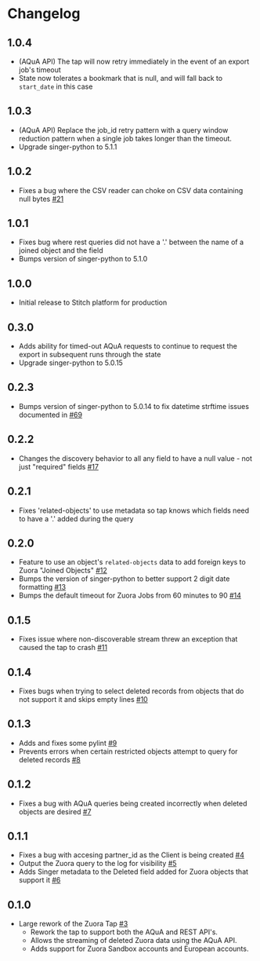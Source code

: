 # Changelog

## 1.0.4
  * (AQuA API) The tap will now retry immediately in the event of an export job's timeout
  * State now tolerates a bookmark that is null, and will fall back to `start_date` in this case

## 1.0.3
  * (AQuA API) Replace the job_id retry pattern with a query window reduction pattern when a single job takes longer than the timeout.
  * Upgrade singer-python to 5.1.1

## 1.0.2
  * Fixes a bug where the CSV reader can choke on CSV data containing null bytes [#21](https://github.com/singer-io/tap-zuora/pull/21)

## 1.0.1
  * Fixes bug where rest queries did not have a '.' between the name of a joined object and the field
  * Bumps version of singer-python to 5.1.0

## 1.0.0
  * Initial release to Stitch platform for production

## 0.3.0
  * Adds ability for timed-out AQuA requests to continue to request the export in subsequent runs through the state
  * Upgrade singer-python to 5.0.15

## 0.2.3
  * Bumps version of singer-python to 5.0.14 to fix datetime strftime issues documented in [#69](https://github.com/singer-io/singer-python/pull/69)

## 0.2.2
  * Changes the discovery behavior to all any field to have a null value - not just "required" fields [#17](https://github.com/singer-io/tap-zuora/pull/17)

## 0.2.1
 * Fixes 'related-objects' to use metadata so tap knows which fields need to have a '.' added during the query

## 0.2.0
  * Feature to use an object's `related-objects` data to add foreign keys to Zuora "Joined Objects" [#12](https://github.com/singer-io/tap-zuora/pull/12)
  * Bumps the version of singer-python to better support 2 digit date formatting [#13](https://github.com/singer-io/tap-zuora/pull/13)
  * Bumps the default timeout for Zuora Jobs from 60 minutes to 90 [#14](https://github.com/singer-io/tap-zuora/pull/14)

## 0.1.5
  * Fixes issue where non-discoverable stream threw an exception that caused the tap to crash [#11](https://github.com/singer-io/tap-zuora/pull/11)

## 0.1.4
  * Fixes bugs when trying to select deleted records from objects that do not support it and skips empty lines [#10](https://github.com/singer-io/tap-zuora/pull/10)

## 0.1.3
  * Adds and fixes some pylint [#9](https://github.com/singer-io/tap-zuora/pull/9)
  * Prevents errors when certain restricted objects attempt to query for deleted records [#8](https://github.com/singer-io/tap-zuora/pull/8)

## 0.1.2
  * Fixes a bug with AQuA queries being created incorrectly when deleted objects are desired [#7](https://github.com/singer-io/tap-zuora/pull/7)

## 0.1.1
  * Fixes a bug with accesing partner_id as the Client is being created [#4](https://github.com/singer-io/tap-zuora/pull/4)
  * Output the Zuora query to the log for visibility [#5](https://github.com/singer-io/tap-zuora/pull/5)
  * Adds Singer metadata to the Deleted field added for Zuora objects that support it [#6](https://github.com/singer-io/tap-zuora/pull/6)

## 0.1.0
  * Large rework of the Zuora Tap [#3](https://github.com/singer-io/tap-zuora/pull/3)
    * Rework the tap to support both the AQuA and REST API's.
    * Allows the streaming of deleted Zuora data using the AQuA API.
    * Adds support for Zuora Sandbox accounts and European accounts.
